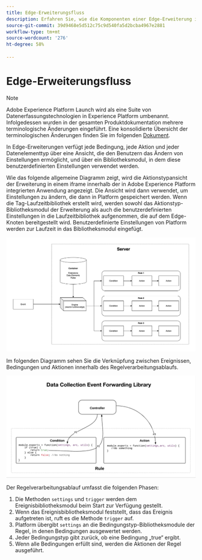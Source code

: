 ```yaml
---
title: Edge-Erweiterungsfluss
description: Erfahren Sie, wie die Komponenten einer Edge-Erweiterung in Adobe Experience Platform zur Laufzeit miteinander interagieren.
source-git-commit: 39d9468e5d512c75c9d540fa5d2bcba4967e2881
workflow-type: tm+mt
source-wordcount: '276'
ht-degree: 58%

---
```


# Edge-Erweiterungsfluss

>[!NOTE]
>
>Adobe Experience Platform Launch wird als eine Suite von Datenerfassungstechnologien in Experience Platform umbenannt. Infolgedessen wurden in der gesamten Produktdokumentation mehrere terminologische Änderungen eingeführt. Eine konsolidierte Übersicht der terminologischen Änderungen finden Sie im folgenden [Dokument](../../term-updates.md).

In Edge-Erweiterungen verfügt jede Bedingung, jede Aktion und jeder Datenelementtyp über eine Ansicht, die den Benutzern das Ändern von Einstellungen ermöglicht, und über ein Bibliotheksmodul, in dem diese benutzerdefinierten Einstellungen verwendet werden.

Wie das folgende allgemeine Diagramm zeigt, wird die Aktionstypansicht der Erweiterung in einem iframe innerhalb der in Adobe Experience Platform integrierten Anwendung angezeigt. Die Ansicht wird dann verwendet, um Einstellungen zu ändern, die dann in Platform gespeichert werden. Wenn die Tag-Laufzeitbibliothek erstellt wird, werden sowohl das Aktionstyp-Bibliotheksmodul der Erweiterung als auch die benutzerdefinierten Einstellungen in die Laufzeitbibliothek aufgenommen, die auf dem Edge-Knoten bereitgestellt wird. Benutzerdefinierte Einstellungen von Platform werden zur Laufzeit in das Bibliotheksmodul eingefügt.

![Flussdiagramm der Erweiterung](../images/flow/edge/event-processing-flow.png)

Im folgenden Diagramm sehen Sie die Verknüpfung zwischen Ereignissen, Bedingungen und Aktionen innerhalb des Regelverarbeitungsablaufs.

![Flussdiagramm der Regelverarbeitung](../images/flow/edge/rule-processing-flow.png)

Der Regelverarbeitungsablauf umfasst die folgenden Phasen:

1. Die Methoden `settings` und `trigger` werden dem Ereignisbibliotheksmodul beim Start zur Verfügung gestellt.
1. Wenn das Ereignisbibliotheksmodul feststellt, dass das Ereignis aufgetreten ist, ruft es die Methode `trigger` auf.
1. Platform übergibt `settings` an die Bedingungstyp-Bibliotheksmodule der Regel, in denen Bedingungen ausgewertet werden.
1. Jeder Bedingungstyp gibt zurück, ob eine Bedingung „true“ ergibt.
1. Wenn alle Bedingungen erfüllt sind, werden die Aktionen der Regel ausgeführt.
